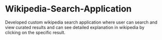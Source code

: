 # Wikipedia-Search-Application
Developed custom wikipedia search application where user can search and view curated results and can see detailed explanation in wikipedia by clicking on the specific result.
